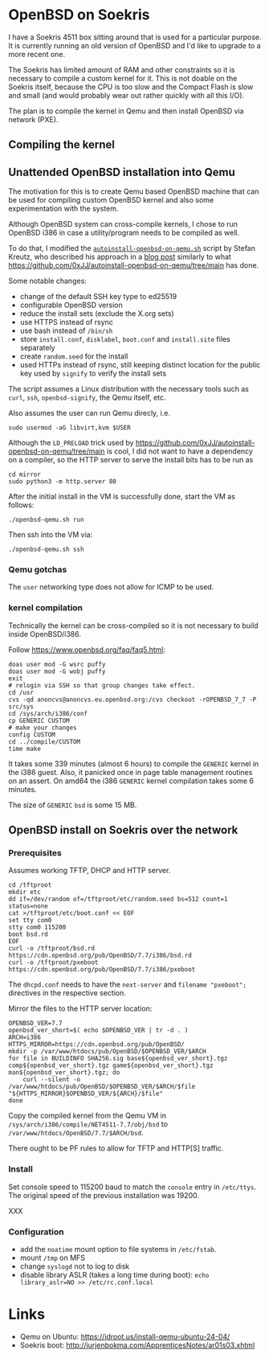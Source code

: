 # OpenBSD on Soekris

I have a Soekris 4511 box sitting around that is used for a particular purpose.
It is currently running an old version of OpenBSD and I'd like to upgrade
to a more recent one.

The Soekris has limited amount of RAM and other constraints so it is necessary
to compile a custom kernel for it. This is not doable on the Soekris itself,
because the CPU is too slow and the Compact Flash is slow and small (and would
probably wear out rather quickly with all this I/O).

The plan is to compile the kernel in Qemu and then install OpenBSD via network (PXE).

## Compiling the kernel

## Unattended OpenBSD installation into Qemu

The motivation for this is to create Qemu based OpenBSD machine that can be used
for compiling custom OpenBSD kernel and also some experimentation with the
system.

Although OpenBSD system can cross-compile kernels, I chose to run OpenBSD i386
in case a utility/program needs to be compiled as well.

To do that, I modified the
[`autoinstall-openbsd-on-qemu.sh`](https://git.skreutz.com/autoinstall-openbsd-on-qemu.git/)
script by Stefan Kreutz, who described his approach in a
[blog post](https://www.skreutz.com/posts/autoinstall-openbsd-on-qemu/)
similarly to
what https://github.com/0xJJ/autoinstall-openbsd-on-qemu/tree/main has done.

Some notable changes:
  - change of the default SSH key type to ed25519
  - configurable OpenBSD version
  - reduce the install sets (exclude the X.org sets)
  - use HTTPS instead of rsync
  - use bash instead of `/bin/sh`
  - store `install.conf`, `disklabel`, `boot.conf` and `install.site` files separately
  - create `random.seed` for the install
  - used HTTPs instead of rsync, still keeping distinct location for the public
    key used by `signify` to verify the install sets

The script assumes a Linux distribution with the necessary tools such as `curl`,
`ssh`, `openbsd-signify`, the Qemu itself, etc.

Also assumes the user can run Qemu direcly, i.e.
```
sudo usermod -aG libvirt,kvm $USER
```

Although the `LD_PRELOAD` trick used by
https://github.com/0xJJ/autoinstall-openbsd-on-qemu/tree/main is cool, I did not
want to have a dependency on a compiler, so the HTTP server to serve the install
bits has to be run as
```
cd mirror
sudo python3 -m http.server 80
```

After the initial install in the VM is successfully done, start the VM as follows:
```
./openbsd-qemu.sh run
```
Then ssh into the VM via:
```
./openbsd-qemu.sh ssh
```

### Qemu gotchas

The `user` networking type does not allow for ICMP to be used.

### kernel compilation

Technically the kernel can be cross-compiled so it is not necessary to build inside OpenBSD/i386.

Follow https://www.openbsd.org/faq/faq5.html:
```
doas user mod -G wsrc puffy
doas user mod -G wobj puffy
exit
# relogin via SSH so that group changes take effect.
cd /usr
cvs -qd anoncvs@anoncvs.eu.openbsd.org:/cvs checkout -rOPENBSD_7_7 -P src/sys
cd /sys/arch/i386/conf
cp GENERIC CUSTOM
# make your changes
config CUSTOM
cd ../compile/CUSTOM
time make
```
It takes some 339 minutes (almost 6 hours) to compile the `GENERIC` kernel in the i386 guest.
Also, it panicked once in page table management routines on an assert. On amd64 the i386 `GENERIC` kernel
compilation takes some 6 minutes.

The size of `GENERIC` `bsd` is some 15 MB.

## OpenBSD install on Soekris over the network

### Prerequisites

Assumes working TFTP, DHCP and HTTP server.

```
cd /tftproot
mkdir etc
dd if=/dev/random of=/tftproot/etc/random.seed bs=512 count=1 status=none
cat >/tftproot/etc/boot.conf << EOF                                                                                                                        
set tty com0
stty com0 115200
boot bsd.rd
EOF
curl -o /tftproot/bsd.rd https://cdn.openbsd.org/pub/OpenBSD/7.7/i386/bsd.rd
curl -o /tftproot/pxeboot https://cdn.openbsd.org/pub/OpenBSD/7.7/i386/pxeboot
```

The `dhcpd.conf` needs to have the `next-server` and `filename "pxeboot";` directives
in the respective section.

Mirror the files to the HTTP server location:
```
OPENBSD_VER=7.7
openbsd_ver_short=$( echo $OPENBSD_VER | tr -d . )
ARCH=i386
HTTPS_MIRROR=https://cdn.openbsd.org/pub/OpenBSD/
mkdir -p /var/www/htdocs/pub/OpenBSD/$OPENBSD_VER/$ARCH
for file in BUILDINFO SHA256.sig base${openbsd_ver_short}.tgz comp${openbsd_ver_short}.tgz game${openbsd_ver_short}.tgz man${openbsd_ver_short}.tgz; do
    curl --silent -o /var/www/htdocs/pub/OpenBSD/$OPENBSD_VER/$ARCH/$file "${HTTPS_MIRROR}$OPENBSD_VER/${ARCH}/$file"
done
```

Copy the compiled kernel from the Qemu VM in `/sys/arch/i386/compile/NET4511-7.7/obj/bsd` to `/var/www/htdocs/OpenBSD/7.7/$ARCH/bsd`.

There ought to be PF rules to allow for TFTP and HTTP[S] traffic.

### Install

Set console speed to 115200 baud to match the `console` entry in `/etc/ttys`. The original speed of the previous installation was 19200.

XXX

### Configuration

- add the `noatime` mount option to file systems in `/etc/fstab`.
- mount `/tmp` on MFS
- change `syslogd` not to log to disk
- disable library ASLR (takes a long time during boot): `echo library_aslr=NO >> /etc/rc.conf.local`

# Links

- Qemu on Ubuntu: https://idroot.us/install-qemu-ubuntu-24-04/
- Soekris boot: http://jurjenbokma.com/ApprenticesNotes/ar01s03.xhtml

